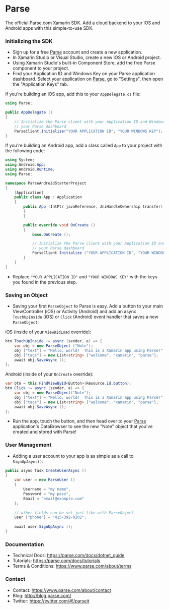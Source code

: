# Parse

The official Parse.com Xamarin SDK. Add a cloud backend to your iOS and Android apps with this simple-to-use SDK.

### Initializing the SDK

* Sign up for a free [Parse](http://www.parse.com) account and create a new application.
* In Xamarin Studio or Visual Studio, create a new iOS or Android project.
* Using Xamarin Studio's built-in Component Store, add the free Parse component to your project.
* Find your Application ID and Windows Key on your Parse application dashboard. Select your application on [Parse](https://parse.com/apps), go to "Settings", then open the "Application Keys" tab.

If you're building an iOS app, add this to your `AppDelegate.cs` file:

```csharp
using Parse;
```

```csharp
public AppDelegate ()
{
    // Initialize the Parse client with your Application ID and Windows Key found on
    // your Parse dashboard
    ParseClient.Initialize("YOUR APPLICATION ID", "YOUR WINDOWS KEY");
}
```

If you're building an Android app, add a class called `App` to your project with the following code:

```csharp
using System;
using Android.App;
using Android.Runtime;
using Parse;

namespace ParseAndroidStarterProject
{
    [Application]
    public class App : Application
    {
        public App (IntPtr javaReference, JniHandleOwnership transfer) : base(javaReference, transfer)
        {
        }

        public override void OnCreate ()
        {
            base.OnCreate ();

            // Initialize the Parse client with your Application ID and Windows Key found on
            // your Parse dashboard
            ParseClient.Initialize ("YOUR APPLICATION ID", "YOUR WINDOWS KEY");
        }
    }
}
```
* Replace `"YOUR APPLICATION ID"` and `"YOUR WINDOWS KEY"` with the keys you found in the previous step.

### Saving an Object

* Saving your first `ParseObject` to Parse is easy.  Add a button to your main ViewController (iOS) or Activity (Android) and add an async `TouchUpInside` (iOS) or `Click` (Android) event handler that saves a new `ParseObject`:

iOS (inside of your `ViewDidLoad` override):
    
```csharp
btn.TouchUpInside += async (sender, e) => {
    var obj = new ParseObject ("Note");
    obj ["text"] = "Hello, world!  This is a Xamarin app using Parse!";
    obj ["tags"] = new List<string> {"welcome", "xamarin", "parse"};
    await obj.SaveAsync ();
};
```

Android (inside of your `OnCreate` override):

```csharp
var btn = this.FindViewById<Button>(Resource.Id.button);
btn.Click += async (sender, e) => {
    var obj = new ParseObject("Note");
    obj ["text"] = "Hello, world!  This is a Xamarin app using Parse!";
    obj ["tags"] = new List<string> {"welcome", "xamarin", "parse"};
    await obj.SaveAsync ();
};
```

* Run the app, touch the button, and then head over to your [Parse](https://parse.com/apps) application's DataBrowser to see the new "Note" object that you've created and stored with Parse!

### User Management

* Adding a user account to your app is as simple as a call to `SignUpAsync()`:

```csharp
public async Task CreateUserAsync ()
{
    var user = new ParseUser ()
    {
        Username = "my name",
        Password = "my pass",
        Email = "email@example.com"
    };
 
    // other fields can be set just like with ParseObject
    user ["phone"] = "415-392-0202";
 
    await user.SignUpAsync ();
}
```

### Documentation

- Technical Docs: https://parse.com/docs/dotnet_guide
- Tutorials: https://parse.com/docs/tutorials
- Terms & Conditions: https://www.parse.com/about/terms

### Contact

- Contact: https://www.parse.com/about/contact
- Blog: http://blog.parse.com/
- Twitter: https://twitter.com/#!/parseit
